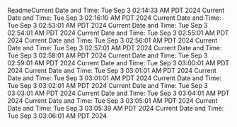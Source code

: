 ReadmeCurrent Date and Time: Tue Sep  3 02:14:33 AM PDT 2024
Current Date and Time: Tue Sep  3 02:16:10 AM PDT 2024
Current Date and Time: Tue Sep  3 02:53:01 AM PDT 2024
Current Date and Time: Tue Sep  3 02:54:01 AM PDT 2024
Current Date and Time: Tue Sep  3 02:55:01 AM PDT 2024
Current Date and Time: Tue Sep  3 02:56:01 AM PDT 2024
Current Date and Time: Tue Sep  3 02:57:01 AM PDT 2024
Current Date and Time: Tue Sep  3 02:58:01 AM PDT 2024
Current Date and Time: Tue Sep  3 02:59:01 AM PDT 2024
Current Date and Time: Tue Sep  3 03:00:01 AM PDT 2024
Current Date and Time: Tue Sep  3 03:01:01 AM PDT 2024
Current Date and Time: Tue Sep  3 03:01:01 AM PDT 2024
Current Date and Time: Tue Sep  3 03:02:01 AM PDT 2024
Current Date and Time: Tue Sep  3 03:03:01 AM PDT 2024
Current Date and Time: Tue Sep  3 03:04:01 AM PDT 2024
Current Date and Time: Tue Sep  3 03:05:01 AM PDT 2024
Current Date and Time: Tue Sep  3 03:05:39 AM PDT 2024
Current Date and Time: Tue Sep  3 03:06:01 AM PDT 2024
